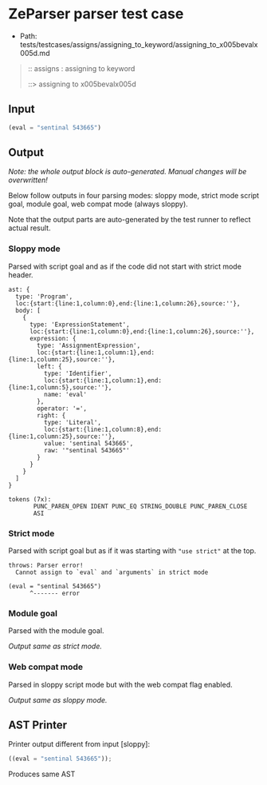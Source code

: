 # ZeParser parser test case

- Path: tests/testcases/assigns/assigning_to_keyword/assigning_to_x005bevalx005d.md

> :: assigns : assigning to keyword
>
> ::> assigning to x005bevalx005d

## Input

`````js
(eval = "sentinal 543665")
`````

## Output

_Note: the whole output block is auto-generated. Manual changes will be overwritten!_

Below follow outputs in four parsing modes: sloppy mode, strict mode script goal, module goal, web compat mode (always sloppy).

Note that the output parts are auto-generated by the test runner to reflect actual result.

### Sloppy mode

Parsed with script goal and as if the code did not start with strict mode header.

`````
ast: {
  type: 'Program',
  loc:{start:{line:1,column:0},end:{line:1,column:26},source:''},
  body: [
    {
      type: 'ExpressionStatement',
      loc:{start:{line:1,column:0},end:{line:1,column:26},source:''},
      expression: {
        type: 'AssignmentExpression',
        loc:{start:{line:1,column:1},end:{line:1,column:25},source:''},
        left: {
          type: 'Identifier',
          loc:{start:{line:1,column:1},end:{line:1,column:5},source:''},
          name: 'eval'
        },
        operator: '=',
        right: {
          type: 'Literal',
          loc:{start:{line:1,column:8},end:{line:1,column:25},source:''},
          value: 'sentinal 543665',
          raw: '"sentinal 543665"'
        }
      }
    }
  ]
}

tokens (7x):
       PUNC_PAREN_OPEN IDENT PUNC_EQ STRING_DOUBLE PUNC_PAREN_CLOSE
       ASI
`````

### Strict mode

Parsed with script goal but as if it was starting with `"use strict"` at the top.

`````
throws: Parser error!
  Cannot assign to `eval` and `arguments` in strict mode

(eval = "sentinal 543665")
      ^------- error
`````


### Module goal

Parsed with the module goal.

_Output same as strict mode._

### Web compat mode

Parsed in sloppy script mode but with the web compat flag enabled.

_Output same as sloppy mode._

## AST Printer

Printer output different from input [sloppy]:

````js
((eval = "sentinal 543665"));
````

Produces same AST
